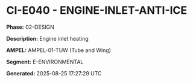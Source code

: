 # CI-E040 - ENGINE-INLET-ANTI-ICE

**Phase:** 02-DESIGN

**Description:** Engine inlet heating

**AMPEL:** AMPEL-01-TUW (Tube and Wing)

**Segment:** E-ENVIRONMENTAL

**Generated:** 2025-08-25 17:27:29 UTC
